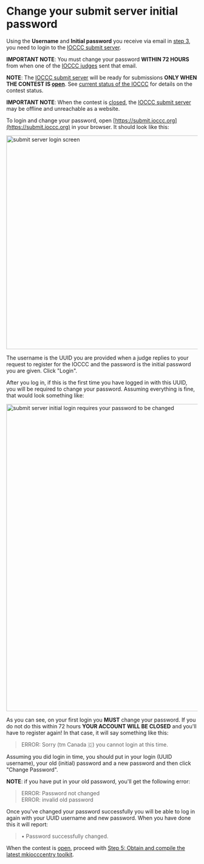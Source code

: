 # Change your submit server initial password

Using the **Username** and **Initial password** you receive via
email in [step 3](../quick-start.html#step_3), you need to login to the [IOCCC submit
server](https://submit.ioccc.org).

**IMPORTANT NOTE**: You must change your password **WITHIN 72 HOURS**
from when one of the [IOCCC judges](../judges.html) sent that email.

**NOTE**: The [IOCCC submit server](https://submit.ioccc.org) will be ready
for submissions **ONLY WHEN THE CONTEST IS [open](../faq.html#open)**.  See
[current status of the IOCCC](../status.html) for details on the contest status.

**IMPORTANT NOTE**: When the contest is [closed](../faq.html#closed), the
[IOCCC submit server](https://submit.ioccc.org)
may be offline and unreachable as a website.

To login and change your password, open [https://submit.ioccc.org](https://submit.ioccc.org)
in your browser.  It should look like this:

<img src="../png/submit.login.png"
 alt="submit server login screen"
 width=710 height=562>

The username is the UUID you are provided when a judge replies to your request
to register for the IOCCC and the password is the initial password you are
given. Click "Login".

After you log in, if this is the first time you have logged in with this UUID,
you will be required to change your password. Assuming everything is fine, that
would look something like:

<img src="../png/submit.first-login.png"
 alt="submit server initial login requires your password to be changed"
 width=710 height=808>

As you can see, on your first login you **MUST** change your password. If you do
not do this within 72 hours **YOUR ACCOUNT WILL BE CLOSED** and you'll have to
register again! In that case, it will say something like this:

> ERROR: Sorry (tm Canada 🇨) you cannot login at this time.

Assuming you did login in time, you should put in your login (UUID username),
your old (initial) password and a new password and then click "Change Password".

**NOTE**: if you have put in your old password, you'll get the following error:

> ERROR: Password not changed<br>
> ERROR: invalid old password

Once you've changed your password successfully you will be able to log in again
with your UUID username and new password. When you have done this it will
report:

> • Password successfully changed.

When the contest is [open](../faq.html#open), proceed with
[Step 5: Obtain and compile the latest mkiocccentry toolkit](../quick-start.html#step_5).


<!--

    Copyright © 1984-2024 by Landon Curt Noll. All Rights Reserved.

    You are free to share and adapt this file under the terms of this license:

        Creative Commons Attribution-ShareAlike 4.0 International (CC BY-SA 4.0)

    For more information, see:

        https://creativecommons.org/licenses/by-sa/4.0/

-->
